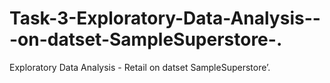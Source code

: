 # Task-3-Exploratory-Data-Analysis---on-datset-SampleSuperstore-.
 Exploratory Data Analysis - Retail on datset SampleSuperstore’.
